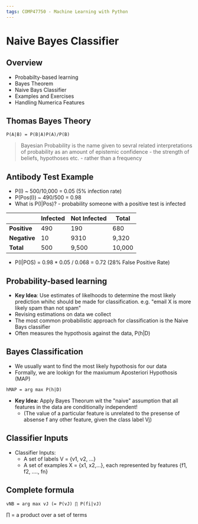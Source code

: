 ```yaml
---
tags: COMP47750 - Machine Learning with Python
---
```


# Naive Bayes Classifier

## Overview
- Probabilty-based learning
- Bayes Theorem
- Naive Bays Classifier
- Examples and Exercises
- Handling Numerica Features

## Thomas Bayes Theory
```
P(A|B) = P(B|A)P(A)/P(B)
```

> Bayesian Probability is the name given to sevral related interpretations of probability as an amount of epistemic confidence - the strength of beliefs, hypothoses etc. - rather than a frequency

## Antibody Test Example
- P(I) ~ 500/10,000 = 0.05 (5% infection rate)
- P(Pos(I)) ~ 490/500 = 0.98
- What is P(I|Pos)? - probability someone with a positive test is infected



|  | Infected | Not Infected | Total    |
| -------- | -------- | -------- | --- |
| **Positive**         |      490    |   190       |   680  |
| **Negative**         |    10      |     9310     | 9,320    |
| **Total**     | 500     | 9,500     |   10,000  |

- P(I|POS) = 0.98 * 0.05 / 0.068 = 0.72 (28% False Positive Rate)

## Probability-based learning
- **Key Idea**: Use estimates of likelhoods to determine the most likely prediction whihc should be made for classification. e.g. "email X is more likely spam than not spam"
- Revising estimations on data we collect
- The most common probabilistic approach for classification is the Naive Bays classifier
- Often measures the hypothosis against the data, P(h|D)

## Bayes Classification
- We usually want to find the most likely hypothosis for our data
- Formally, we are lookign for the maxiumum Aposteriori Hypothosis (MAP)
```
hMAP = arg max P(h|D)
```
- **Key Idea:** Apply Bayes Theorum wit the "naive" assumption that all features in the data are conditionally independent!
    - (The value of a particular feature is unrelated to the presense of absense f any other feature, given the class label Vj)



## Classifier Inputs

- Classifier Inputs:
    - A set of labels V = {v1, v2, ...}
    - A set of examples X = {x1, x2,...}, each represented by features {f1, f2, ...., fn}


## Complete formula

```
vNB = arg max vJ (= P(vJ) ∏ P(fi|vJ)
```
∏ = a product over a set of terms